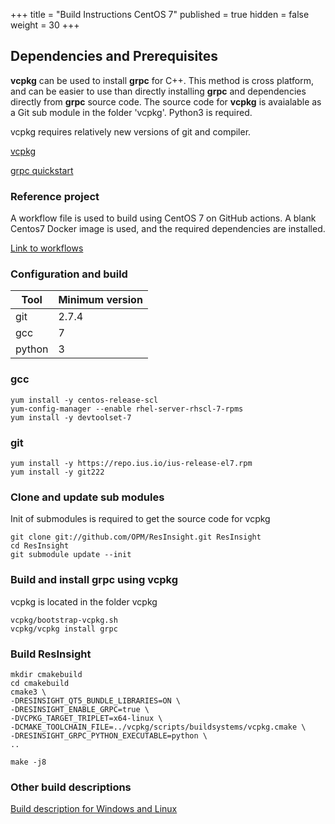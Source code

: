 +++
title = "Build Instructions CentOS 7"
published = true
hidden = false
weight = 30
+++

## Dependencies and Prerequisites
**vcpkg** can be used to install **grpc** for C++. This method is cross platform, and can be easier to use than directly installing **grpc** and dependencies directly from **grpc** source code. The source code for **vcpkg** is avaialable as a Git sub module in the folder 'vcpkg'. Python3 is required.

vcpkg requires relatively new versions of git and compiler. 
 
[vcpkg](https://github.com/Microsoft/vcpkg)

[grpc quickstart](https://grpc.io/docs/quickstart/cpp/)


### Reference project
A workflow file is used to build using CentOS 7 on GitHub actions. A blank Centos7 Docker image is used, and the required dependencies are installed.

[Link to workflows](https://github.com/OPM/ResInsight/blob/dev/.github/workflows/)

### Configuration and build

| Tool                    | Minimum version  | 
|-------------------------|------------------|
| git                     | 2.7.4            | 
| gcc                     | 7                | 
| python 				  | 3                | 


### gcc
    yum install -y centos-release-scl
    yum-config-manager --enable rhel-server-rhscl-7-rpms
    yum install -y devtoolset-7

### git
	yum install -y https://repo.ius.io/ius-release-el7.rpm
    yum install -y git222

### Clone and update sub modules
Init of submodules is required to get the source code for vcpkg

	git clone git://github.com/OPM/ResInsight.git ResInsight
    cd ResInsight
    git submodule update --init

### Build and install grpc using vcpkg
vcpkg is located in the folder vcpkg

    vcpkg/bootstrap-vcpkg.sh 
    vcpkg/vcpkg install grpc

### Build ResInsight
	mkdir cmakebuild
    cd cmakebuild
    cmake3 \
    -DRESINSIGHT_QT5_BUNDLE_LIBRARIES=ON \
    -DRESINSIGHT_ENABLE_GRPC=true \
    -DVCPKG_TARGET_TRIPLET=x64-linux \
    -DCMAKE_TOOLCHAIN_FILE=../vcpkg/scripts/buildsystems/vcpkg.cmake \
    -DRESINSIGHT_GRPC_PYTHON_EXECUTABLE=python \
    ..
    
    make -j8


### Other build descriptions
[Build description for Windows and Linux](https://github.com/OPM/ResInsight/blob/dev/GRPC_install_instructions.txt)


